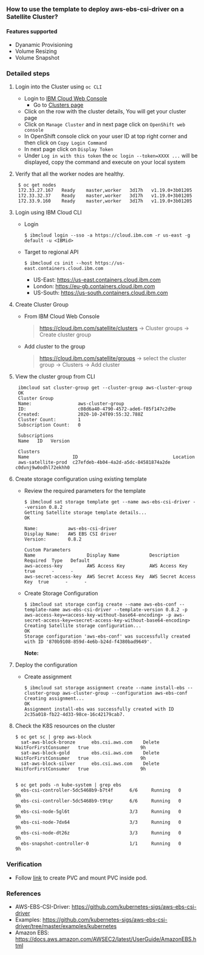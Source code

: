 ### How to use the template to deploy aws-ebs-csi-driver on a Satellite Cluster?

#### Features supported
- Dyanamic Provisioning
- Volume Resizing
- Volume Snapshot 

### Detailed steps
1. Login into the Cluster using `oc CLI`
   - Login to [IBM Cloud Web Console](https://cloud.ibm.com/)
	 - Go to [Clusters page](https://cloud.ibm.com/satellite/clusters)
   - Click on the row with the cluster details, You will get your cluster page
   - Click on `Manage Cluster` and in next page click on `OpenShift web console`
   - In OpenShift console click on your user ID at top right corner and then click on `Copy Login Command`
   - In next page click on `Display Token`
   - Under `Log in with this token` the `oc login --token=XXXX ...` will be displayed, copy the command and execute on your local system

2. Verify that all the worker nodes are healthy. 
   ```
    $ oc get nodes
    172.33.27.167   Ready    master,worker   3d17h   v1.19.0+3b01205
    172.33.32.37    Ready    master,worker   3d17h   v1.19.0+3b01205
    172.33.9.160    Ready    master,worker   3d17h   v1.19.0+3b01205
   ```

3. Login using IBM Cloud CLI
   - Login 
     ``` 
     $ ibmcloud login --sso -a https://cloud.ibm.com -r us-east -g default -u <IBMid>
     ```
   - Target to regional API
     ```
     $ ibmcloud cs init --host https://us-east.containers.cloud.ibm.com
     ```
     - US-East: https://us-east.containers.cloud.ibm.com
     - London:  https://eu-gb.containers.cloud.ibm.com
     - US-South: https://us-south.containers.cloud.ibm.com

4. Create Cluster Group
   - From IBM Cloud Web Console
     > https://cloud.ibm.com/satellite/clusters -> Cluster groups -> Create cluster group
   - Add cluster to the group
     > https://cloud.ibm.com/satellite/groups -> select the cluster group -> Clusters -> Add cluster

5. View the cluster group from CLI
   ```
    ibmcloud sat cluster-group get --cluster-group aws-cluster-group 
    OK
    Cluster Group            
    Name:                 aws-cluster-group   
    ID:                   c08d6a40-4790-4572-ade6-f85f147c2d9e   
    Created:              2020-10-24T09:55:32.788Z   
    Cluster Count:        1   
    Subscription Count:   0   

    Subscriptions      
    Name   ID   Version  

    Clusters      
    Name                ID                                   Location   
    aws-satellite-prod  c27efdeb-4b04-4a2d-a5dc-84581874a2de c0dvnj9w0odhl72ekhh0
   ```

6. Create storage configuration using existing template
   - Review the required parameters for the template
     ```
     $ ibmcloud sat storage template get --name aws-ebs-csi-driver --version 0.8.2
     Getting Satellite storage template details...
     OK
                        
     Name:           aws-ebs-csi-driver   
     Display Name:   AWS EBS CSI driver   
     Version:        0.8.2   

     Custom Parameters
     Name                   Display Name           Description            Required  Type   Default   
     aws-access-key         AWS Access Key         AWS Access Key         true      -      -
     aws-secret-access-key  AWS Secret Access Key  AWS Secret Access Key  true      -      -
     ```
   - Create Storage Configuration
     ```
     $ ibmcloud sat storage config create --name aws-ebs-conf --template-name aws-ebs-csi-driver --template-version 0.8.2 -p aws-access-key=<access-key-without-base64-encoding> -p aws-secret-access-key=<secret-access-key-without-base64-encoding>
     Creating Satellite storage configuration...
     OK
     Storage configuration 'aws-ebs-conf' was successfully created with ID '870b9108-859d-4e6b-b24d-f4380bad9649'.
     ```
     **Note:** 
7. Deploy the configuration
   - Create assignment
     ```
     $ ibmcloud sat storage assignment create --name install-ebs --cluster-group aws-cluster-group --configuration aws-ebs-conf
     Creating assignment...
     OK
     Assignment install-ebs was successfully created with ID 2c35a018-fb22-4d33-98ce-16c42179cab7.
     ```

8. Check the K8S resources on the cluster
   ```
   $ oc get sc | grep aws-block                                                              
     sat-aws-block-bronze      ebs.csi.aws.com    Delete          WaitForFirstConsumer   true                   9h
     sat-aws-block-gold        ebs.csi.aws.com    Delete          WaitForFirstConsumer   true                   9h
     sat-aws-block-silver      ebs.csi.aws.com    Delete          WaitForFirstConsumer   true                   9h


   $ oc get pods -n kube-system | grep ebs                                                   
     ebs-csi-controller-5dc5468b9-b7t4f      6/6     Running   0          9h
     ebs-csi-controller-5dc5468b9-t9tqr      6/6     Running   0          9h
     ebs-csi-node-5gl6t                      3/3     Running   0          9h
     ebs-csi-node-7dx64                      3/3     Running   0          9h
     ebs-csi-node-dt26z                      3/3     Running   0          9h
     ebs-snapshot-controller-0               1/1     Running   0          9h
   ```

### Verification   
- Follow [link](https://github.com/kubernetes-sigs/aws-ebs-csi-driver/tree/master/examples/kubernetes/dynamic-provisioning) to create PVC and mount PVC inside pod.

### References
- AWS-EBS-CSI-Driver: https://github.com/kubernetes-sigs/aws-ebs-csi-driver
- Examples: https://github.com/kubernetes-sigs/aws-ebs-csi-driver/tree/master/examples/kubernetes
- Amazon EBS: https://docs.aws.amazon.com/AWSEC2/latest/UserGuide/AmazonEBS.html